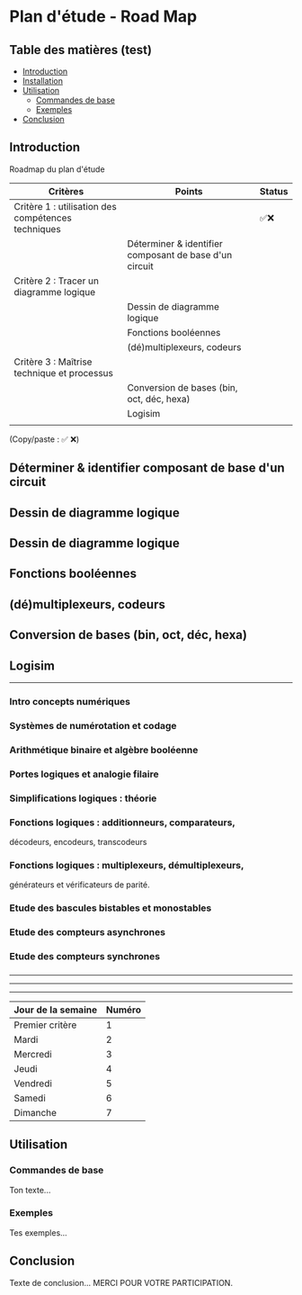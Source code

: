 # Plan d'étude - Road Map 

## Table des matières (test)
- [Introduction](#introduction)
- [Installation](#installation)
- [Utilisation](#utilisation)
  - [Commandes de base](#commandes-de-base)
  - [Exemples](#exemples)
- [Conclusion](#conclusion)

## Introduction

Roadmap du plan d'étude 

| Critères                                           | Points                                                 | Status |
| -------------------------------------------------- | ------------------------------------------------------ | ------ |
| Critère 1 : utilisation des compétences techniques |                                                        | ✅❌     |
|                                                    | Déterminer & identifier composant de base d'un circuit |        |
| Critère 2 : Tracer un diagramme logique            |                                                        |        |
|                                                    | Dessin de diagramme logique                            |        |
|                                                    | Fonctions booléennes                                   |        |
|                                                    | (dé)multiplexeurs, codeurs                             |        |
| Critère 3 : Maîtrise technique et processus        |                                                        |        |
|                                                    | Conversion de bases (bin, oct, déc, hexa)              |        |
|                                                    | Logisim                                                |        |
|                                                    |                                                        |        |

(Copy/paste : ✅ ❌)

## Déterminer & identifier composant de base d'un circuit


## Dessin de diagramme logique


## Dessin de diagramme logique


## Fonctions booléennes


## (dé)multiplexeurs, codeurs


## Conversion de bases (bin, oct, déc, hexa)


## Logisim



___

### Intro concepts numériques
### Systèmes de numérotation et codage 
### Arithmétique binaire et algèbre booléenne
### Portes logiques et analogie filaire 
### Simplifications logiques : théorie
### Fonctions logiques : additionneurs, comparateurs,
décodeurs, encodeurs, transcodeurs
### Fonctions logiques : multiplexeurs, démultiplexeurs,
générateurs et vérificateurs de parité.
### Etude des bascules bistables et monostables
### Etude des compteurs asynchrones 
### Etude des compteurs synchrones 
### 
### 


___



___



___



| Jour de la semaine | Numéro |
| ------------------ | ------ |
| Premier critère    | 1      |
| Mardi              | 2      |
| Mercredi           | 3      |
| Jeudi              | 4      |
| Vendredi           | 5      |
| Samedi             | 6      |
| Dimanche           | 7      |





## Utilisation
### Commandes de base
Ton texte...

### Exemples
Tes exemples...

## Conclusion
Texte de conclusion... MERCI POUR VOTRE PARTICIPATION.




